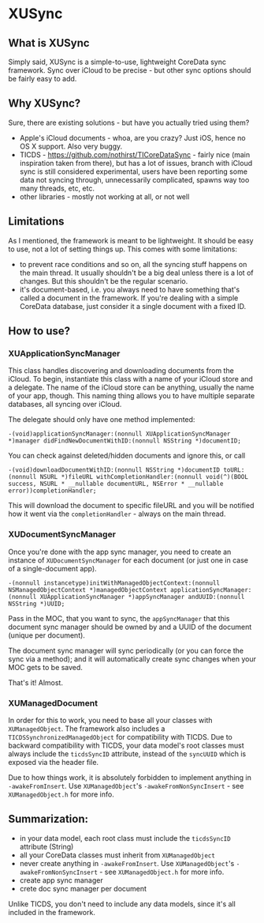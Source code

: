 # XUSync

## What is XUSync

Simply said, XUSync is a simple-to-use, lightweight CoreData sync framework. Sync over iCloud to be precise - but other sync options should be fairly easy to add.

## Why XUSync?

Sure, there are existing solutions - but have you actually tried using them?

- Apple's iCloud documents - whoa, are you crazy? Just iOS, hence no OS X support. Also very buggy.
- TICDS - https://github.com/nothirst/TICoreDataSync - fairly nice (main inspiration taken from there), but has a lot of issues, branch with iCloud sync is still considered experimental, users have been reporting some data not syncing through, unnecessarily complicated, spawns way too many threads, etc, etc.
- other libraries - mostly not working at all, or not well

## Limitations

As I mentioned, the framework is meant to be lightweight. It should be easy to use, not a lot of setting things up. This comes with some limitations:

- to prevent race conditions and so on, all the syncing stuff happens on the main thread. It usually shouldn't be a big deal unless there is a lot of changes. But this shouldn't be the regular scenario.
- it's document-based, i.e. you always need to have something that's called a document in the framework. If you're dealing with a simple CoreData database, just consider it a single document with a fixed ID.

## How to use?

### XUApplicationSyncManager

This class handles discovering and downloading documents from the iCloud. To begin, instantiate this class with a name of your iCloud store and a delegate. The name of the iCloud store can be anything, usually the name of your app, though. This naming thing allows you to have multiple separate databases, all syncing over iCloud.

The delegate should only have one method implemented:

```
-(void)applicationSyncManager:(nonnull XUApplicationSyncManager *)manager didFindNewDocumentWithID:(nonnull NSString *)documentID;
```

You can check against deleted/hidden documents and ignore this, or call

```
-(void)downloadDocumentWithID:(nonnull NSString *)documentID toURL:(nonnull NSURL *)fileURL withCompletionHandler:(nonnull void(^)(BOOL success, NSURL * __nullable documentURL, NSError * __nullable error))completionHandler;
```

This will download the document to specific fileURL and you will be notified how it went via the `completionHandler` - always on the main thread.

### XUDocumentSyncManager

Once you're done with the app sync manager, you need to create an instance of `XUDocumentSyncManager` for each document (or just one in case of a single-document app).

```
-(nonnull instancetype)initWithManagedObjectContext:(nonnull NSManagedObjectContext *)managedObjectContext applicationSyncManager:(nonnull XUApplicationSyncManager *)appSyncManager andUUID:(nonnull NSString *)UUID;
```

Pass in the MOC, that you want to sync, the `appSyncManager` that this document sync manager should be owned by and a UUID of the document (unique per document).

The document sync manager will sync periodically (or you can force the sync via a method); and it will automatically create sync changes when your MOC gets to be saved.

That's it! Almost.

### XUManagedDocument

In order for this to work, you need to base all your classes with `XUManagedObject`. The framework also includes a `TICDSSynchronizedManagedObject` for compatibility with TICDS. Due to backward compatibility with TICDS, your data model's root classes must always include the `ticdsSyncID` attribute, instead of the `syncUUID` which is exposed via the header file.

Due to how things work, it is absolutely forbidden to implement anything in `-awakeFromInsert`. Use `XUManagedObject`'s `-awakeFromNonSyncInsert` - see `XUManagedObject.h` for more info.


## Summarization:

- in your data model, each root class must include the `ticdsSyncID` attribute (String)
- all your CoreData classes must inherit from `XUManagedObject`
- never create anything in `-awakeFromInsert`. Use `XUManagedObject`'s `-awakeFromNonSyncInsert` - see `XUManagedObject.h` for more info.
- create app sync manager
- crete doc sync manager per document

Unlike TICDS, you don't need to include any data models, since it's all included in the framework.
